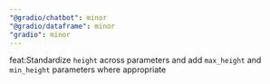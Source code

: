 ```yaml
---
"@gradio/chatbot": minor
"@gradio/dataframe": minor
"gradio": minor
---
```


feat:Standardize `height` across parameters and add `max_height` and `min_height` parameters where appropriate
